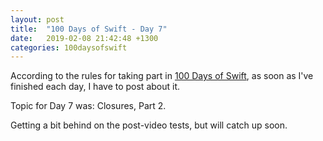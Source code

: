 ```yaml
---
layout: post
title:  "100 Days of Swift - Day 7"
date:   2019-02-08 21:42:48 +1300
categories: 100daysofswift
---
```

According to the rules for taking part in [100 Days of Swift](https://www.hackingwithswift.com/100), as soon as I've finished each day, I have to post about it.

Topic for Day 7 was: Closures, Part 2.

Getting a bit behind on the post-video tests, but will catch up soon.
